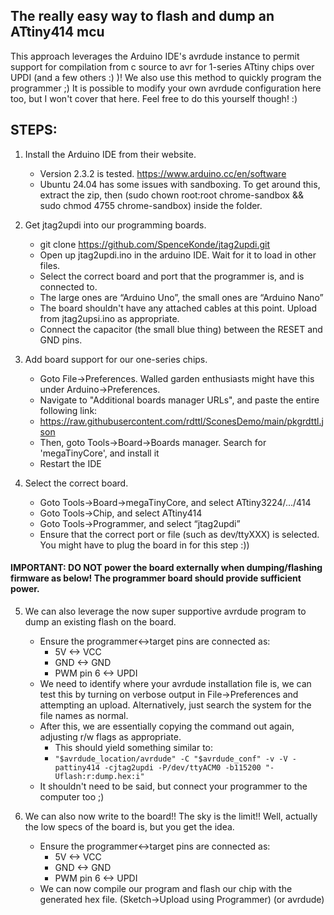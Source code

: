 ## The really easy way to flash and dump an ATtiny414 mcu
This approach leverages the Arduino IDE's avrdude instance to permit support for compilation from c source to avr for 1-series ATtiny chips over UPDI (and a few others :) )!
We also use this method to quickly program the programmer ;)
It is possible to modify your own avrdude configuration here too, but I won't cover that here. Feel free to do this yourself though! :)


## STEPS:
1. Install the Arduino IDE from their website.
	* Version 2.3.2 is tested. https://www.arduino.cc/en/software
	* Ubuntu 24.04 has some issues with sandboxing. To get around this, extract the zip, then (sudo chown root:root chrome-sandbox && sudo chmod 4755 chrome-sandbox) inside the folder.

2. Get jtag2updi into our programming boards.
	* git clone https://github.com/SpenceKonde/jtag2updi.git
	* Open up jtag2updi.ino in the arduino IDE. Wait for it to load in other files.
	* Select the correct board and port that the programmer is, and is connected to.
	* The large ones are “Arduino Uno”, the small ones are “Arduino Nano”
	* The board shouldn't have any attached cables at this point. Upload from jtag2upsi.ino as appropriate.
	* Connect the capacitor (the small blue thing) between the RESET and GND pins.

3. Add board support for our one-series chips.
	* Goto File->Preferences. Walled garden enthusiasts might have this under Arduino->Preferences.
	* Navigate to "Additional boards manager URLs", and paste the entire following link:
	* https://raw.githubusercontent.com/rdttl/SconesDemo/main/pkgrdttl.json
	* Then, goto Tools->Board->Boards manager. Search for 'megaTinyCore', and install it
	* Restart the IDE

4. Select the correct board.
	* Goto Tools->Board->megaTinyCore, and select ATtiny3224/.../414
	* Goto Tools->Chip, and select ATtiny414
	* Goto Tools->Programmer, and select “jtag2updi”
	* Ensure that the correct port or file (such as dev/ttyXXX) is selected. You might have to plug the board in for this step :))

#### IMPORTANT: **DO NOT** power the board externally when dumping/flashing firmware as below! The programmer board should provide sufficient power.
5. We can also leverage the now super supportive avrdude program to dump an existing flash on the board.
	* Ensure the programmer<->target pins are connected as:
		- 5V <-> VCC
		- GND <-> GND
		- PWM pin 6 <-> UPDI
	* We need to identify where your avrdude installation file is, we can test this by turning on verbose output in File->Preferences and attempting an upload. Alternatively, just search the system for the file names as normal.
	* After this, we are essentially copying the command out again, adjusting r/w flags as appropriate.
		* This should yield something similar to:
		* ```"$avrdude_location/avrdude" -C "$avrdude_conf" -v -V -pattiny414 -cjtag2updi -P/dev/ttyACM0 -b115200 "-Uflash:r:dump.hex:i"```
	* It shouldn't need to be said, but connect your programmer to the computer too ;)

6. We can also now write to the board!! The sky is the limit!! Well, actually the low specs of the board is, but you get the idea.
	* Ensure the programmer<->target pins are connected as:
		- 5V <-> VCC
		- GND <-> GND
		- PWM pin 6 <-> UPDI
    * We can now compile our program and flash our chip with the generated hex file. (Sketch->Upload using Programmer) (or avrdude)